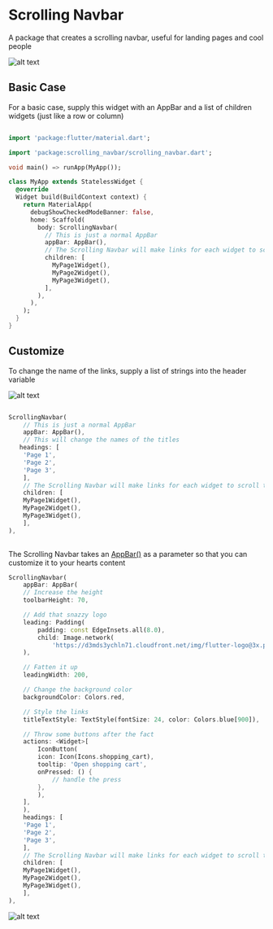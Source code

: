 # Scrolling Navbar

A package that creates a scrolling navbar, useful for landing pages and cool people




![alt text](https://media.discordapp.net/attachments/704804916438499378/812427147310399538/2021-02-19_15.52.46.gif?width=1666&height=1009)

## Basic Case

For a basic case, supply this widget with an AppBar and a list of children widgets (just like a row or column)

```dart

import 'package:flutter/material.dart';

import 'package:scrolling_navbar/scrolling_navbar.dart';

void main() => runApp(MyApp());

class MyApp extends StatelessWidget {
  @override
  Widget build(BuildContext context) {
    return MaterialApp(
      debugShowCheckedModeBanner: false,
      home: Scaffold(
        body: ScrollingNavbar(
          // This is just a normal AppBar
          appBar: AppBar(),
          // The Scrolling Navbar will make links for each widget to scroll to
          children: [
            MyPage1Widget(),
            MyPage2Widget(),
            MyPage3Widget(),
          ],
        ),
      ),
    );
  }
}

```

## Customize

To change the name of the links, supply a list of strings into the header variable

![alt text](https://media.discordapp.net/attachments/704804916438499378/812424684011520000/2021-02-19_15.44.11.gif?width=1664&height=1011)

```dart

ScrollingNavbar(
    // This is just a normal AppBar
    appBar: AppBar(),
    // This will change the names of the titles
   headings: [
    'Page 1',
    'Page 2',
    'Page 3',
    ],
    // The Scrolling Navbar will make links for each widget to scroll to
    children: [
    MyPage1Widget(),
    MyPage2Widget(),
    MyPage3Widget(),
    ],
),
     
```

The Scrolling Navbar takes an [AppBar()](https://api.flutter.dev/flutter/material/AppBar-class.html) as a parameter so that you can customize it to your hearts content


```dart
ScrollingNavbar(
    appBar: AppBar(
    // Increase the height
    toolbarHeight: 70,

    // Add that snazzy logo
    leading: Padding(
        padding: const EdgeInsets.all(8.0),
        child: Image.network(
            'https://d3mds3ychln71.cloudfront.net/img/flutter-logo@3x.png'),
    ),

    // Fatten it up
    leadingWidth: 200,

    // Change the background color
    backgroundColor: Colors.red,

    // Style the links
    titleTextStyle: TextStyle(fontSize: 24, color: Colors.blue[900]),

    // Throw some buttons after the fact
    actions: <Widget>[
        IconButton(
        icon: Icon(Icons.shopping_cart),
        tooltip: 'Open shopping cart',
        onPressed: () {
            // handle the press
        },
        ),
    ],
    ),
    headings: [
    'Page 1',
    'Page 2',
    'Page 3',
    ],
    // The Scrolling Navbar will make links for each widget to scroll to
    children: [
    MyPage1Widget(),
    MyPage2Widget(),
    MyPage3Widget(),
    ],
),
```



![alt text](https://media.discordapp.net/attachments/704804916438499378/812432106814177301/unknown.png?width=1684&height=1010)
